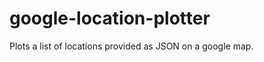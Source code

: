 google-location-plotter
=======================

Plots a list of locations provided as JSON on a google map.
